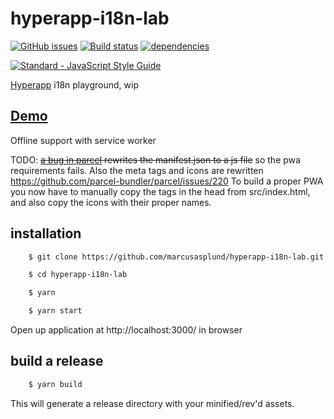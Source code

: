 # hyperapp-i18n-lab
[![GitHub issues](https://img.shields.io/github/issues/marcusasplund/hyperapp-i18n-lab.svg)](https://github.com/marcusasplund/hyperapp-i18n-lab/issues)
[![Build status](https://travis-ci.org/marcusasplund/hyperapp-i18n-lab.svg?branch=master)](https://travis-ci.org/marcusasplund/hyperapp-i18n-lab)
[![dependencies](https://david-dm.org/marcusasplund/hyperapp-i18n-lab.svg)](https://david-dm.org/marcusasplund/hyperapp-i18n-lab)

[![Standard - JavaScript Style Guide](https://cdn.rawgit.com/feross/standard/master/badge.svg)](https://github.com/feross/standard)

[Hyperapp](https://github.com/hyperapp/hyperapp) i18n playground, wip

## [Demo](https://pap.as/hyperapp/lang/)


Offline support with service worker

TODO: ~~[a bug in parcel](https://github.com/parcel-bundler/parcel/issues/235) rewrites the manifest.json to a js file~~ so the pwa requirements fails. Also the meta tags and icons are rewritten https://github.com/parcel-bundler/parcel/issues/220
To build a proper PWA you now have to manually copy the <meta> tags in the head from src/index.html, and also copy the icons with their proper names.

## installation

````bash
    $ git clone https://github.com/marcusasplund/hyperapp-i18n-lab.git

    $ cd hyperapp-i18n-lab

    $ yarn

    $ yarn start
````

Open up application at http://localhost:3000/ in browser

## build a release

````bash
    $ yarn build

````
This will generate a release directory with your minified/rev'd assets.
